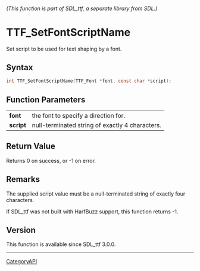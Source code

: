 ###### (This function is part of SDL_ttf, a separate library from SDL.)
# TTF_SetFontScriptName

Set script to be used for text shaping by a font.

## Syntax

```c
int TTF_SetFontScriptName(TTF_Font *font, const char *script);

```

## Function Parameters

|                |                                                 |
| -------------- | ----------------------------------------------- |
| **font**       | the font to specify a direction for.            |
| **script**     | null-terminated string of exactly 4 characters. |

## Return Value

Returns 0 on success, or -1 on error.

## Remarks

The supplied script value must be a null-terminated string of exactly four
characters.

If SDL_ttf was not built with HarfBuzz support, this function returns -1.

## Version

This function is available since SDL_ttf 3.0.0.

----
[CategoryAPI](CategoryAPI)

